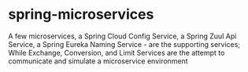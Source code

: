 # spring-microservices
A few microservices, a Spring Cloud Config Service, a Spring Zuul Api Service, a Spring Eureka Naming Service - are the supporting services; While Exchange, Conversion, and Limit Services are the attempt to communicate and simulate a microservice environment
